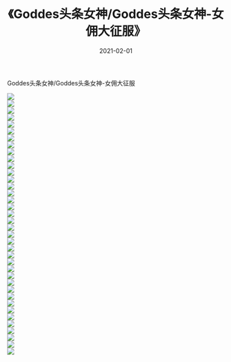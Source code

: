 ﻿---
layout: post
title:  《Goddes头条女神/Goddes头条女神-女佣大征服》
date:   2021-02-01
img: http://pic.660000.xyz/1:/网络美图/2021/Goddes头条女神/Goddes头条女神-女佣大征服/000.jpg
categories: [美女, 清纯, 唯美]
---

Goddes头条女神/Goddes头条女神-女佣大征服

 ![](http://pic.660000.xyz/1:/网络美图/2021/Goddes头条女神/Goddes头条女神-女佣大征服/001.jpg) <br>![](http://pic.660000.xyz/1:/网络美图/2021/Goddes头条女神/Goddes头条女神-女佣大征服/002.jpg) <br>![](http://pic.660000.xyz/1:/网络美图/2021/Goddes头条女神/Goddes头条女神-女佣大征服/003.jpg) <br>![](http://pic.660000.xyz/1:/网络美图/2021/Goddes头条女神/Goddes头条女神-女佣大征服/004.jpg) <br>![](http://pic.660000.xyz/1:/网络美图/2021/Goddes头条女神/Goddes头条女神-女佣大征服/005.jpg) <br>![](http://pic.660000.xyz/1:/网络美图/2021/Goddes头条女神/Goddes头条女神-女佣大征服/006.jpg) <br>![](http://pic.660000.xyz/1:/网络美图/2021/Goddes头条女神/Goddes头条女神-女佣大征服/007.jpg) <br>![](http://pic.660000.xyz/1:/网络美图/2021/Goddes头条女神/Goddes头条女神-女佣大征服/008.jpg) <br>![](http://pic.660000.xyz/1:/网络美图/2021/Goddes头条女神/Goddes头条女神-女佣大征服/009.jpg) <br>![](http://pic.660000.xyz/1:/网络美图/2021/Goddes头条女神/Goddes头条女神-女佣大征服/010.jpg) <br>![](http://pic.660000.xyz/1:/网络美图/2021/Goddes头条女神/Goddes头条女神-女佣大征服/011.jpg) <br>![](http://pic.660000.xyz/1:/网络美图/2021/Goddes头条女神/Goddes头条女神-女佣大征服/012.jpg) <br>![](http://pic.660000.xyz/1:/网络美图/2021/Goddes头条女神/Goddes头条女神-女佣大征服/013.jpg) <br>![](http://pic.660000.xyz/1:/网络美图/2021/Goddes头条女神/Goddes头条女神-女佣大征服/014.jpg) <br>![](http://pic.660000.xyz/1:/网络美图/2021/Goddes头条女神/Goddes头条女神-女佣大征服/015.jpg) <br>![](http://pic.660000.xyz/1:/网络美图/2021/Goddes头条女神/Goddes头条女神-女佣大征服/016.jpg) <br>![](http://pic.660000.xyz/1:/网络美图/2021/Goddes头条女神/Goddes头条女神-女佣大征服/017.jpg) <br>![](http://pic.660000.xyz/1:/网络美图/2021/Goddes头条女神/Goddes头条女神-女佣大征服/018.jpg) <br>![](http://pic.660000.xyz/1:/网络美图/2021/Goddes头条女神/Goddes头条女神-女佣大征服/019.jpg) <br>![](http://pic.660000.xyz/1:/网络美图/2021/Goddes头条女神/Goddes头条女神-女佣大征服/020.jpg) <br>![](http://pic.660000.xyz/1:/网络美图/2021/Goddes头条女神/Goddes头条女神-女佣大征服/021.jpg) <br>![](http://pic.660000.xyz/1:/网络美图/2021/Goddes头条女神/Goddes头条女神-女佣大征服/022.jpg) <br>![](http://pic.660000.xyz/1:/网络美图/2021/Goddes头条女神/Goddes头条女神-女佣大征服/023.jpg) <br>![](http://pic.660000.xyz/1:/网络美图/2021/Goddes头条女神/Goddes头条女神-女佣大征服/024.jpg) <br>![](http://pic.660000.xyz/1:/网络美图/2021/Goddes头条女神/Goddes头条女神-女佣大征服/025.jpg) <br>![](http://pic.660000.xyz/1:/网络美图/2021/Goddes头条女神/Goddes头条女神-女佣大征服/026.jpg) <br>![](http://pic.660000.xyz/1:/网络美图/2021/Goddes头条女神/Goddes头条女神-女佣大征服/027.jpg) <br>![](http://pic.660000.xyz/1:/网络美图/2021/Goddes头条女神/Goddes头条女神-女佣大征服/028.jpg) <br>![](http://pic.660000.xyz/1:/网络美图/2021/Goddes头条女神/Goddes头条女神-女佣大征服/029.jpg) <br>![](http://pic.660000.xyz/1:/网络美图/2021/Goddes头条女神/Goddes头条女神-女佣大征服/030.jpg) <br>![](http://pic.660000.xyz/1:/网络美图/2021/Goddes头条女神/Goddes头条女神-女佣大征服/031.jpg) <br>![](http://pic.660000.xyz/1:/网络美图/2021/Goddes头条女神/Goddes头条女神-女佣大征服/032.jpg) <br>![](http://pic.660000.xyz/1:/网络美图/2021/Goddes头条女神/Goddes头条女神-女佣大征服/033.jpg) <br>![](http://pic.660000.xyz/1:/网络美图/2021/Goddes头条女神/Goddes头条女神-女佣大征服/034.jpg) <br>![](http://pic.660000.xyz/1:/网络美图/2021/Goddes头条女神/Goddes头条女神-女佣大征服/035.jpg) <br>![](http://pic.660000.xyz/1:/网络美图/2021/Goddes头条女神/Goddes头条女神-女佣大征服/036.jpg) <br>![](http://pic.660000.xyz/1:/网络美图/2021/Goddes头条女神/Goddes头条女神-女佣大征服/037.jpg) <br>![](http://pic.660000.xyz/1:/网络美图/2021/Goddes头条女神/Goddes头条女神-女佣大征服/038.jpg) <br>